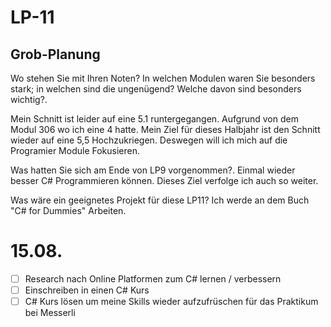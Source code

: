 # LP-11
## Grob-Planung
Wo stehen Sie mit Ihren Noten? In welchen Modulen waren Sie besonders stark; in welchen sind die ungenügend? Welche davon sind besonders wichtig?.

Mein Schnitt ist leider auf eine 5.1 runtergegangen. Aufgrund von dem Modul 306 wo ich eine 4 hatte. Mein Ziel für dieses Halbjahr ist den Schnitt wieder auf eine 5,5 Hochzukriegen. Deswegen will ich mich auf die Programier Module Fokusieren.

Was hatten Sie sich am Ende von LP9 vorgenommen?.
Einmal wieder besser C# Programmieren können. Dieses Ziel verfolge ich auch so weiter.

Was wäre ein geeignetes Projekt für diese LP11?
Ich werde an dem Buch "C# for Dummies" Arbeiten.

# 15.08.
- [ ] Research nach Online Platformen zum C# lernen / verbessern
- [ ] Einschreiben in einen C# Kurs
- [ ] C# Kurs lösen um meine Skills wieder aufzufrüschen für das Praktikum bei Messerli
